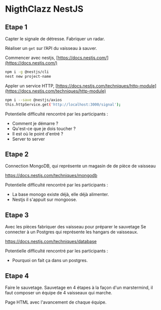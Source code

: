 # NigthClazz NestJS

## Etape 1

Capter le signale de détresse. Fabriquer un radar.

Réaliser un `get` sur l’API du vaisseau à sauver.

Commencer avec nestjs, [https://docs.nestjs.com/](https://docs.nestjs.com/)

```bash
npm i -g @nestjs/cli
nest new project-name
```

Appler un service HTTP, [https://docs.nestjs.com/techniques/http-module](https://docs.nestjs.com/techniques/http-module)

```bash
npm i --save @nestjs/axios
this.httpService.get('http://localhost:3000/signal');
```

Potentielle difficulté rencontré par les participants :

- Comment je démarre ?
- Qu'est-ce que je dois toucher ?
- Il est où le point d'entré ?
- Server to server

## Etape 2

Connection MongoDB, qui représente un magasin de de pièce de vaisseau

https://docs.nestjs.com/techniques/mongodb

Potentielle difficulté rencontré par les participants :

- La base monogo existe déjà, elle déjà alimenter.
- Nestjs il s'appuit sur mongoose.

## Etape 3

Avec les pièces fabriquer des vaisseau pour préparer le sauvetage
Se connecter à un Postgres qui représente les hangars de vaisseaux.

https://docs.nestjs.com/techniques/database

Potentielle difficulté rencontré par les participants :

- Pourquoi on fait ça dans un postgres.

## Etape 4

Faire le sauvetage.
Sauvetage en 4 étapes à la façon d'un marstermind, il faut composer un équipe de 4 vaisseaux qui marche.

Page HTML avec l'avancement de chaque équipe.
